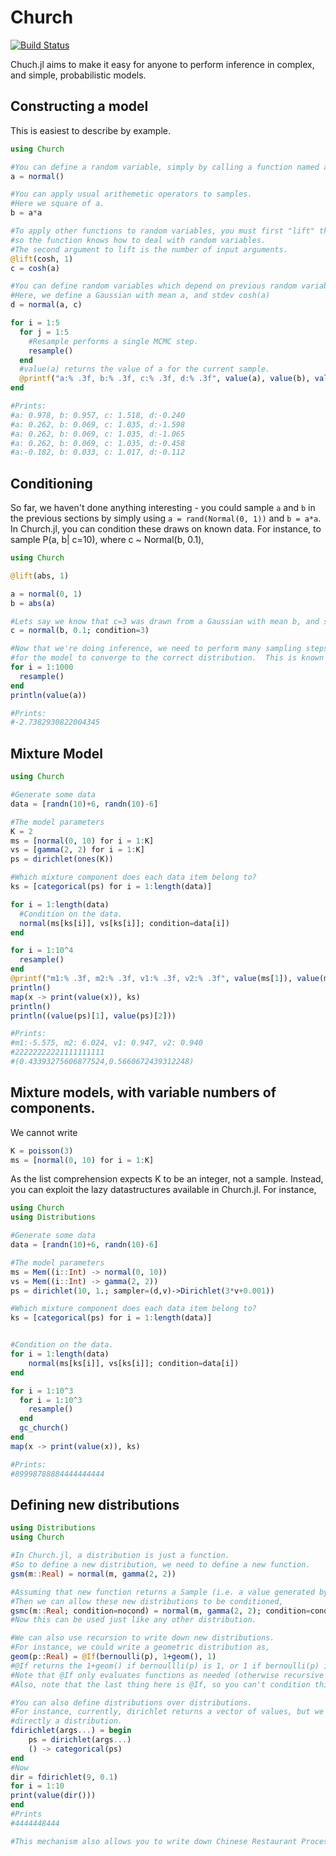 # Church

[![Build Status](https://travis-ci.org/LaurenceA/Church.jl.png)](https://travis-ci.org/LaurenceA/Church.jl)

Chuch.jl aims to make it easy for anyone to perform inference in complex, and simple, probabilistic models.

Constructing a model
----------------
This is easiest to describe by example.
```julia
using Church

#You can define a random variable, simply by calling a function named according to the distribution.
a = normal()

#You can apply usual arithemetic operators to samples.
#Here we square of a.
b = a*a

#To apply other functions to random variables, you must first "lift" the function,
#so the function knows how to deal with random variables.
#The second argument to lift is the number of input arguments.
@lift(cosh, 1)
c = cosh(a)

#You can define random variables which depend on previous random variables,
#Here, we define a Gaussian with mean a, and stdev cosh(a)
d = normal(a, c)

for i = 1:5
  for j = 1:5
    #Resample performs a single MCMC step.
    resample()
  end
  #value(a) returns the value of a for the current sample.
  @printf("a:% .3f, b:% .3f, c:% .3f, d:% .3f", value(a), value(b), value(c), value(d)); println()
end

#Prints:
#a: 0.978, b: 0.957, c: 1.518, d:-0.240
#a: 0.262, b: 0.069, c: 1.035, d:-1.598
#a: 0.262, b: 0.069, c: 1.035, d:-1.065
#a: 0.262, b: 0.069, c: 1.035, d:-0.458
#a:-0.182, b: 0.033, c: 1.017, d:-0.112
```

Conditioning
------------
So far, we haven't done anything interesting - you could sample `a` and `b` in the previous sections by simply using `a = rand(Normal(0, 1))` and `b = a*a`.
In Church.jl, you can condition these draws on known data.
For instance, to sample P(a, b| c=10), where c ~ Normal(b, 0.1),
```julia
using Church

@lift(abs, 1)

a = normal(0, 1)
b = abs(a)

#Lets say we know that c=3 was drawn from a Gaussian with mean b, and stdev 0.1.
c = normal(b, 0.1; condition=3)

#Now that we're doing inference, we need to perform many sampling steps, 
#for the model to converge to the correct distribution.  This is known as burn-in.
for i = 1:1000
  resample()
end
println(value(a))

#Prints:
#-2.7382930822004345
```

Mixture Model
-------------
```julia
using Church

#Generate some data
data = [randn(10)+6, randn(10)-6]

#The model parameters
K = 2
ms = [normal(0, 10) for i = 1:K]
vs = [gamma(2, 2) for i = 1:K]
ps = dirichlet(ones(K))

#Which mixture component does each data item belong to?
ks = [categorical(ps) for i = 1:length(data)]

for i = 1:length(data)
  #Condition on the data.
  normal(ms[ks[i]], vs[ks[i]]; condition=data[i])
end

for i = 1:10^4
  resample()
end
@printf("m1:% .3f, m2:% .3f, v1:% .3f, v2:% .3f", value(ms[1]), value(ms[2]), value(vs[1]), value(vs[2]))
println()
map(x -> print(value(x)), ks)
println()
println((value(ps)[1], value(ps)[2]))

#Prints:
#m1:-5.575, m2: 6.024, v1: 0.947, v2: 0.940
#22222222221111111111
#(0.43393275606877524,0.5660672439312248)
```

Mixture models, with variable numbers of components.
------------------------------------------
We cannot write
```julia
K = poisson(3)
ms = [normal(0, 10) for i = 1:K]
```
As the list comprehension expects K to be an integer, not a sample.
Instead, you can exploit the lazy datastructures available in Church.jl.
For instance,
```julia
using Church
using Distributions

#Generate some data
data = [randn(10)+6, randn(10)-6]

#The model parameters
ms = Mem((i::Int) -> normal(0, 10))
vs = Mem((i::Int) -> gamma(2, 2))
ps = dirichlet(10, 1.; sampler=(d,v)->Dirichlet(3*v+0.001))

#Which mixture component does each data item belong to?
ks = [categorical(ps) for i = 1:length(data)]


#Condition on the data.
for i = 1:length(data)
    normal(ms[ks[i]], vs[ks[i]]; condition=data[i])
end

for i = 1:10^3
  for i = 1:10^3
    resample()
  end
  gc_church()
end
map(x -> print(value(x)), ks)

#Prints:
#89998788884444444444
```

Defining new distributions
-------------------------
```julia
using Distributions
using Church

#In Church.jl, a distribution is just a function.
#So to define a new distribution, we need to define a new function.
gsm(m::Real) = normal(m, gamma(2, 2))

#Assuming that new function returns a Sample (i.e. a value generated by one of the basic functions like normal)
#Then we can allow these new distributions to be conditioned,
gsmc(m::Real; condition=nocond) = normal(m, gamma(2, 2); condition=condition)
#Now this can be used just like any other distribution.

#We can also use recursion to write down new distributions.
#For instance, we could write a geometric distribution as,
geom(p::Real) = @If(bernoulli(p), 1+geom(), 1)
#@If returns the 1+geom() if bernoullli(p) is 1, or 1 if bernoulli(p) is 0.
#Note that @If only evaluates functions as needed (otherwise recursive call to geom would never terminate).
#Also, note that the last thing here is @If, so you can't condition this distribution directly.

#You can also define distributions over distributions.
#For instance, currently, dirichlet returns a vector of values, but we could write a new function that is
#directly a distribution.
fdirichlet(args...) = begin
    ps = dirichlet(args...)
    () -> categorical(ps)
end
#Now
dir = fdirichlet(9, 0.1)
for i = 1:10
print(value(dir()))
end
#Prints
#4444448444

#This mechanism also allows you to write down Chinese Restaurant Processes...
```
